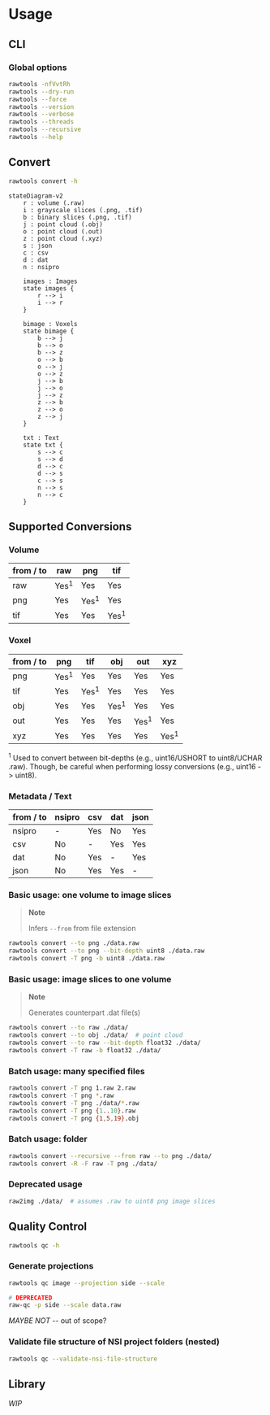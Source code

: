 # Usage

## CLI

### Global options

```bash
rawtools -nfVvtRh
rawtools --dry-run
rawtools --force
rawtools --version
rawtools --verbose
rawtools --threads
rawtools --recursive
rawtools --help
```

## Convert

```bash
rawtools convert -h
```

```mermaid
stateDiagram-v2
    r : volume (.raw)
    i : grayscale slices (.png, .tif)
    b : binary slices (.png, .tif)
    j : point cloud (.obj)
    o : point cloud (.out)
    z : point cloud (.xyz)
    s : json
    c : csv
    d : dat
    n : nsipro

    images : Images
    state images {
        r --> i
        i --> r
    }

    bimage : Voxels
    state bimage {
        b --> j
        b --> o
        b --> z
        o --> b
        o --> j
        o --> z
        j --> b
        j --> o
        j --> z
        z --> b
        z --> o
        z --> j
    }

    txt : Text
    state txt {
        s --> c
        s --> d
        d --> c
        d --> s
        c --> s
        n --> s
        n --> c
    }
```

## Supported Conversions

### Volume

| from / to | raw | png | tif |
| - |  -  |  -  |  -  |
|raw| Yes<sup>1</sup> | Yes | Yes |
|png| Yes | Yes<sup>1</sup> | Yes |
|tif| Yes | Yes | Yes<sup>1</sup> |

### Voxel

from / to|png|tif|obj|out|xyz
-----|-----|-----|-----|-----|-----
png|Yes<sup>1</sup>|Yes|Yes|Yes|Yes
tif|Yes|Yes<sup>1</sup>|Yes|Yes|Yes
obj|Yes|Yes|Yes<sup>1</sup>|Yes|Yes
out|Yes|Yes|Yes|Yes<sup>1</sup>|Yes
xyz|Yes|Yes|Yes|Yes|Yes<sup>1</sup>

<sup>1</sup> Used to convert between bit-depths (e.g., uint16/USHORT to uint8/UCHAR .raw). Though, be careful when performing lossy conversions (e.g., uint16 -> uint8).

### Metadata / Text

from / to|nsipro|csv|dat|json
-----|-----|-----|-----|-----
nsipro|-|Yes|No|Yes
csv|No|-|Yes|Yes
dat|No|Yes|-|Yes
json|No|Yes|Yes|-

### Basic usage: one volume to image slices

> **Note**
>
> Infers `--from` from file extension

```bash
rawtools convert --to png ./data.raw
rawtools convert --to png --bit-depth uint8 ./data.raw
rawtools convert -T png -b uint8 ./data.raw
```

### Basic usage: image slices to one volume

> **Note**
>
> Generates counterpart .dat file(s)

```bash
rawtools convert --to raw ./data/
rawtools convert --to obj ./data/  # point cloud
rawtools convert --to raw --bit-depth float32 ./data/
rawtools convert -T raw -b float32 ./data/
```

### Batch usage: many specified files

```bash
rawtools convert -T png 1.raw 2.raw
rawtools convert -T png *.raw
rawtools convert -T png ./data/*.raw
rawtools convert -T png {1..10}.raw
rawtools convert -T png {1,5,19}.obj
```

### Batch usage: folder

```bash
rawtools convert --recursive --from raw --to png ./data/
rawtools convert -R -F raw -T png ./data/
```

### Deprecated usage

```bash
raw2img ./data/  # assumes .raw to uint8 png image slices
```

## Quality Control

```bash
rawtools qc -h
```

### Generate projections

```bash
rawtools qc image --projection side --scale

# DEPRECATED
raw-qc -p side --scale data.raw
```

_MAYBE NOT_ -- out of scope?

### Validate file structure of NSI project folders (nested)

```bash
rawtools qc --validate-nsi-file-structure
```


## Library

_WIP_
